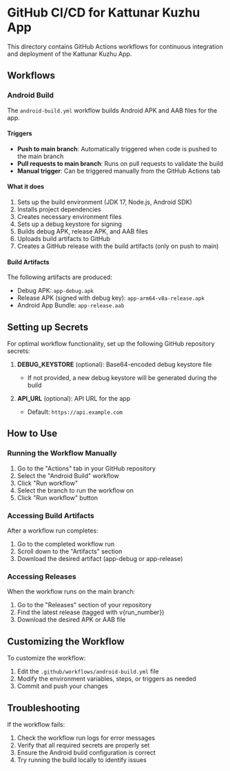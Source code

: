 # GitHub CI/CD for Kattunar Kuzhu App

This directory contains GitHub Actions workflows for continuous integration and deployment of the Kattunar Kuzhu App.

## Workflows

### Android Build

The `android-build.yml` workflow builds Android APK and AAB files for the app.

#### Triggers

- **Push to main branch**: Automatically triggered when code is pushed to the main branch
- **Pull requests to main branch**: Runs on pull requests to validate the build
- **Manual trigger**: Can be triggered manually from the GitHub Actions tab

#### What it does

1. Sets up the build environment (JDK 17, Node.js, Android SDK)
2. Installs project dependencies
3. Creates necessary environment files
4. Sets up a debug keystore for signing
5. Builds debug APK, release APK, and AAB files
6. Uploads build artifacts to GitHub
7. Creates a GitHub release with the build artifacts (only on push to main)

#### Build Artifacts

The following artifacts are produced:
- Debug APK: `app-debug.apk`
- Release APK (signed with debug key): `app-arm64-v8a-release.apk`
- Android App Bundle: `app-release.aab`

## Setting up Secrets

For optimal workflow functionality, set up the following GitHub repository secrets:

1. **DEBUG_KEYSTORE** (optional): Base64-encoded debug keystore file
   - If not provided, a new debug keystore will be generated during the build

2. **API_URL** (optional): API URL for the app
   - Default: `https://api.example.com`

## How to Use

### Running the Workflow Manually

1. Go to the "Actions" tab in your GitHub repository
2. Select the "Android Build" workflow
3. Click "Run workflow"
4. Select the branch to run the workflow on
5. Click "Run workflow" button

### Accessing Build Artifacts

After a workflow run completes:

1. Go to the completed workflow run
2. Scroll down to the "Artifacts" section
3. Download the desired artifact (app-debug or app-release)

### Accessing Releases

When the workflow runs on the main branch:

1. Go to the "Releases" section of your repository
2. Find the latest release (tagged with v{run_number})
3. Download the desired APK or AAB file

## Customizing the Workflow

To customize the workflow:

1. Edit the `.github/workflows/android-build.yml` file
2. Modify the environment variables, steps, or triggers as needed
3. Commit and push your changes

## Troubleshooting

If the workflow fails:

1. Check the workflow run logs for error messages
2. Verify that all required secrets are properly set
3. Ensure the Android build configuration is correct
4. Try running the build locally to identify issues 